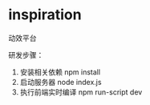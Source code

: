 # inspiration
动效平台

研发步骤：
1. 安装相关依赖 npm install
1. 启动服务器 node index.js
1. 执行前端实时编译 npm run-script dev
